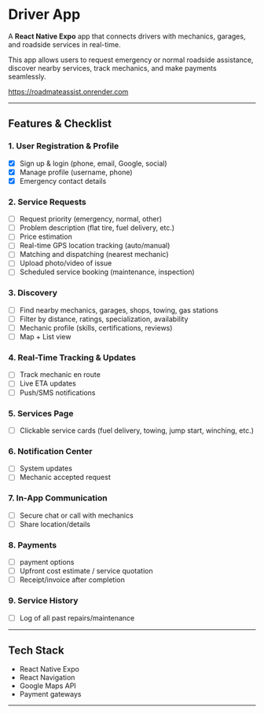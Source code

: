 # Driver App

A **React Native Expo** app that connects drivers with mechanics, garages, and roadside services in real-time.  

This app allows users to request emergency or normal roadside assistance, discover nearby services, track mechanics, and make payments seamlessly.

https://roadmateassist.onrender.com

---

## Features & Checklist

### 1. User Registration & Profile
- [x] Sign up & login (phone, email, Google, social)
- [x] Manage profile (username, phone)
- [x] Emergency contact details

### 2. Service Requests
- [ ] Request priority (emergency, normal, other)
- [ ] Problem description (flat tire, fuel delivery, etc.)
- [ ] Price estimation
- [ ] Real-time GPS location tracking (auto/manual)
- [ ] Matching and dispatching (nearest mechanic)
- [ ] Upload photo/video of issue
- [ ] Scheduled service booking (maintenance, inspection)

### 3. Discovery
- [ ] Find nearby mechanics, garages, shops, towing, gas stations
- [ ] Filter by distance, ratings, specialization, availability
- [ ] Mechanic profile (skills, certifications, reviews)
- [ ] Map + List view

### 4. Real-Time Tracking & Updates
- [ ] Track mechanic en route
- [ ] Live ETA updates
- [ ] Push/SMS notifications

### 5. Services Page
- [ ] Clickable service cards (fuel delivery, towing, jump start, winching, etc.)

### 6. Notification Center
- [ ] System updates
- [ ] Mechanic accepted request

### 7. In-App Communication
- [ ] Secure chat or call with mechanics
- [ ] Share location/details

### 8. Payments
- [ ] payment options
- [ ] Upfront cost estimate / service quotation
- [ ] Receipt/invoice after completion

### 9. Service History
- [ ] Log of all past repairs/maintenance

---

## Tech Stack
- React Native Expo
- React Navigation
- Google Maps API
- Payment gateways
---
